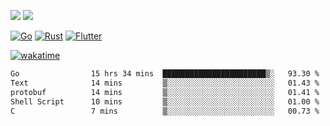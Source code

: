 [![](https://img.shields.io/badge/Windows_11-Pro-292e33?style=flat-square&logo=windows&logoColor=ffffff)](https://www.microsoft.com/en-us/windows/)
[![](https://img.shields.io/badge/macOS-Sequoia-292e33?style=flat-square&logo=apple&logoColor=ffffff)](https://www.apple.com/macbook-pro/) 

[![Go](https://img.shields.io/badge/-Go-DEA584?style=flat&logo=go&logoColor=000000)](https://golang.org/)
[![Rust](https://img.shields.io/badge/-Rust-DEA584?style=flat&logo=rust&logoColor=000000)](https://www.rust-lang.org)
[![Flutter](https://img.shields.io/badge/-Flutter-DEA584?style=flat&logo=flutter&logoColor=000000)](https://flutter.dev/)

[![wakatime](https://wakatime.com/badge/user/9bb0c784-91ca-4b5c-8e9c-b13ece0f7b09.svg)](https://wakatime.com/@9bb0c784-91ca-4b5c-8e9c-b13ece0f7b09)


<!--START_SECTION:waka-->

```txt
Go                15 hrs 34 mins  ███████████████████████▒░   93.30 %
Text              14 mins         ▒░░░░░░░░░░░░░░░░░░░░░░░░   01.43 %
protobuf          14 mins         ▒░░░░░░░░░░░░░░░░░░░░░░░░   01.41 %
Shell Script      10 mins         ▒░░░░░░░░░░░░░░░░░░░░░░░░   01.00 %
C                 7 mins          ▒░░░░░░░░░░░░░░░░░░░░░░░░   00.73 %
```

<!--END_SECTION:waka-->
